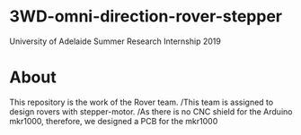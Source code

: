 # 3WD-omni-direction-rover-stepper
University of Adelaide Summer Research Internship 2019
# About 
This repository is the work of the Rover team.
/This team is assigned to design rovers with stepper-motor.
/As there is no CNC shield for the Arduino mkr1000, therefore, we designed a PCB for the mkr1000

